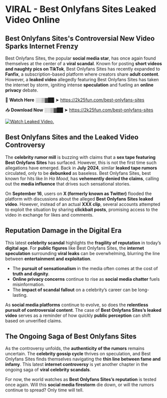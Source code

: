 # VIRAL - Best Onlyfans Sites Leaked Video Online

## **Best Onlyfans Sites's Controversial New Video Sparks Internet Frenzy**  

Best Onlyfans Sites, the popular **social media star**, has once again found themselves at the center of a **viral scandal**. Known for posting **short videos and naughty pics on TikTok**, Best Onlyfans Sites has recently expanded to **Fanfix**, a subscription-based platform where creators share **adult content**. However, a **leaked video** allegedly featuring Best Onlyfans Sites has taken the internet by storm, igniting intense **speculation** and fueling an **online privacy** debate.  

🔴 **Watch Here** ░░▒▓██ ➤ https://2k25fun.com/best-onlyfans-sites  

📥 **Download Now** ░░▒▓██ ➤ https://2k25fun.com/best-onlyfans-sites  

[![Watch Leaked Video.](https://miro.medium.com/v2/resize:fit:828/format:webp/1*cilzJN44JGOrTw9NJCrNHA.gif "Watch Leaked Video")](https://2k25fun.com/best-onlyfans-sites)

## **Best Onlyfans Sites and the Leaked Video Controversy**  

The **celebrity rumor mill** is buzzing with claims that a **sex tape featuring Best Onlyfans Sites** has surfaced. However, this is not the first time such allegations have emerged. Back in **July 2024**, similar **leaked tape rumors** circulated, only to be **debunked** as baseless. Best Onlyfans Sites, best known for hits like *In Ha Mood*, has **vehemently denied the claims**, calling out the **media influence** that drives such sensational stories.  

On **September 16**, users on **X (formerly known as Twitter)** flooded the platform with discussions about the alleged **Best Onlyfans Sites leaked video**. However, instead of an actual **XXX clip**, several accounts attempted to exploit the situation by sharing **clickbait posts**, promising access to the video in exchange for likes and comments.  

## **Reputation Damage in the Digital Era**  

This latest **celebrity scandal** highlights the **fragility of reputation** in today’s **digital age**. For **public figures** like Best Onlyfans Sites, the **internet speculation** surrounding **viral leaks** can be overwhelming, blurring the line between **entertainment and exploitation**.  

- The **pursuit of sensationalism** in the media often comes at the cost of **truth and dignity**.  
- **Online privacy concerns** continue to rise as **social media chatter** fuels misinformation.  
- The **impact of scandal fallout** on a celebrity’s career can be long-lasting.  

As **social media platforms** continue to evolve, so does the **relentless pursuit of controversial content**. The case of **Best Onlyfans Sites’s leaked video** serves as a reminder of how quickly **public perception** can shift based on unverified claims.  

## **The Ongoing Saga of Best Onlyfans Sites**  

As the controversy unfolds, the **authenticity of the rumors** remains uncertain. The **celebrity gossip cycle** thrives on speculation, and Best Onlyfans Sites finds themselves navigating the **thin line between fame and infamy**. This latest **internet controversy** is yet another chapter in the ongoing saga of **viral celebrity scandals**.  

For now, the world watches as **Best Onlyfans Sites’s reputation** is tested once again. Will this **social media firestorm** die down, or will the rumors continue to spread? Only time will tell.